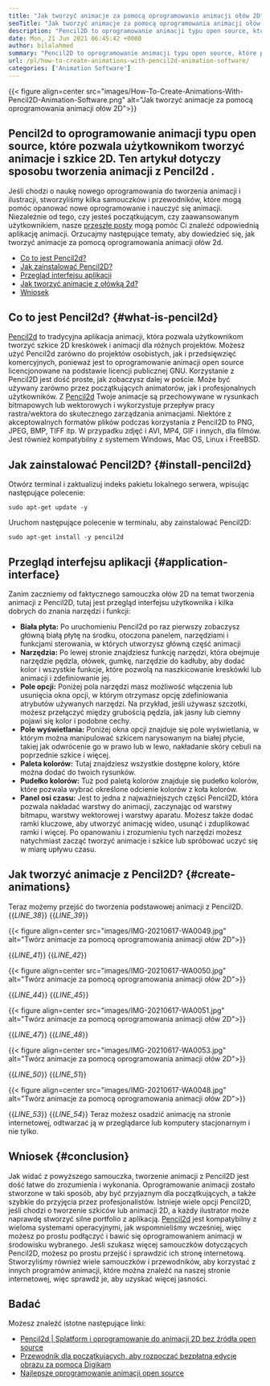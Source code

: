 ```yaml
---
title: "Jak tworzyć animacje za pomocą oprogramowania animacji ołów 2D" 
seoTitle: "Jak tworzyć animacje za pomocą oprogramowania animacji ołów 2D" 
description: "Pencil2D to oprogramowanie animacji typu open source, które pozwala użytkownikom tworzyć animacje i szkice 2D. Ten artykuł dotyczy sposobu tworzenia animacji z Pencil2d." 
date: Mon, 21 Jun 2021 06:45:42 +0000
author: bilalahmed
summary: "Pencil2D to oprogramowanie animacji typu open source, które pozwala użytkownikom tworzyć animacje i szkice 2D. Ten artykuł dotyczy sposobu tworzenia animacji z Pencil2d." 
url: /pl/how-to-create-animations-with-pencil2d-animation-software/
categories: ['Animation Software']
---
```


{{< figure align=center src="images/How-To-Create-Animations-With-Pencil2D-Animation-Software.png" alt="Jak tworzyć animacje za pomocą oprogramowania animacji ołów 2D">}}


## **Pencil2d to oprogramowanie animacji typu open source, które pozwala użytkownikom tworzyć animacje i szkice 2D. Ten artykuł dotyczy sposobu tworzenia animacji z Pencil2d** .
Jeśli chodzi o naukę nowego oprogramowania do tworzenia animacji i ilustracji, stworzyliśmy kilka samouczków i przewodników, które mogą pomóc opanować nowe oprogramowanie i nauczyć się animacji. Niezależnie od tego, czy jesteś początkującym, czy zaawansowanym użytkownikiem, nasze [przeszłe posty][1] mogą pomóc Ci znaleźć odpowiednią aplikację animacji. Orzucajmy następujące tematy, aby dowiedzieć się, jak tworzyć animacje za pomocą oprogramowania animacji ołów 2d.
  * [Co to jest Pencil2d?][2]
  * [Jak zainstalować Pencil2D?][3]
  * [Przegląd interfejsu aplikacji][4]
  * [Jak tworzyć animacje z ołówką 2d?][5]
  * [Wniosek][6]

## Co to jest Pencil2d? {#what-is-pencil2d}

[Pencil2d][7] to tradycyjna aplikacja animacji, która pozwala użytkownikom tworzyć szkice 2D kreskówek i animacji dla różnych projektów. Możesz użyć Pencil2d zarówno do projektów osobistych, jak i przedsięwzięć komercyjnych, ponieważ jest to oprogramowanie animacji open source licencjonowane na podstawie licencji publicznej GNU. Korzystanie z Pencil2D jest dość proste, jak zobaczysz dalej w poście. Może być używany zarówno przez początkujących animatorów, jak i profesjonalnych użytkowników.
Z [Pencil2d][7] Twoje animacje są przechowywane w rysunkach bitmapowych lub wektorowych i wykorzystuje przepływ pracy rastra/wektora do skutecznego zarządzania animacjami. Niektóre z akceptowalnych formatów plików podczas korzystania z Pencil2D to PNG, JPEG, BMP, TIFF itp. W przypadku zdjęć i AVI, MP4, GIF i innych, dla filmów. Jest również kompatybilny z systemem Windows, Mac OS, Linux i FreeBSD.

## Jak zainstalować Pencil2D? {#install-pencil2d}

Otwórz terminal i zaktualizuj indeks pakietu lokalnego serwera, wpisując następujące polecenie:
```
sudo apt-get update -y

```
Uruchom następujące polecenie w terminalu, aby zainstalować Pencil2D:
```
sudo apt-get install -y pencil2d

```

## Przegląd interfejsu aplikacji {#application-interface}

Zanim zaczniemy od faktycznego samouczka ołów 2D na temat tworzenia animacji z Pencil2D, tutaj jest przegląd interfejsu użytkownika i kilka dobrych do znania narzędzi i funkcji:
* **Biała płyta:**  Po uruchomieniu Pencil2d po raz pierwszy zobaczysz główną białą płytę na środku, otoczona panelem, narzędziami i funkcjami sterowania, w których utworzysz główną część animacji
* **Narzędzia:**  Po lewej stronie znajdziesz funkcję narzędzi, która obejmuje narzędzie pędzla, ołówek, gumkę, narzędzie do kadłuby, aby dodać kolor i wszystkie funkcje, które pozwolą na naszkicowanie kreskówki lub animacji i zdefiniowanie jej.
* **Pole opcji:**  Poniżej pola narzędzi masz możliwość włączenia lub usunięcia okna opcji, w którym otrzymasz opcję zdefiniowania atrybutów używanych narzędzi. Na przykład, jeśli używasz szczotki, możesz przełączyć między grubością pędzla, jak jasny lub ciemny pojawi się kolor i podobne cechy.
* **Pole wyświetlania:**  Poniżej okna opcji znajduje się pole wyświetlania, w którym można manipulować szkicem narysowanym na białej płycie, takiej jak odwrócenie go w prawo lub w lewo, nakładanie skóry cebuli na poprzednie szkice i więcej.
* **Paleta kolorów:**  Tutaj znajdziesz wszystkie dostępne kolory, które można dodać do twoich rysunków.
* **Pudełko kolorów:**  Tuż pod paletą kolorów znajduje się pudełko kolorów, które pozwala wybrać określone odcienie kolorów z koła kolorów.
* **Panel osi czasu:**  Jest to jedna z najważniejszych części Pencil2D, która pozwala nakładać warstwy do animacji, zaczynając od warstwy bitmapu, warstwy wektorowej i warstwy aparatu. Możesz także dodać ramki kluczowe, aby utworzyć animację wideo, usunąć i zduplikować ramki i więcej.
Po opanowaniu i zrozumieniu tych narzędzi możesz natychmiast zacząć tworzyć animacje i szkice lub spróbować uczyć się w miarę upływu czasu.

## Jak tworzyć animacje z Pencil2D? {#create-animations}

Teraz możemy przejść do tworzenia podstawowej animacji z Pencil2D.
{{_LINE_38_}}
{{_LINE_39_}}

{{< figure align=center src="images/IMG-20210617-WA0049.jpg" alt="Twórz animacje za pomocą oprogramowania animacji ołów 2D">}}

{{_LINE_41_}}
{{_LINE_42_}}

{{< figure align=center src="images/IMG-20210617-WA0050.jpg" alt="Twórz animacje za pomocą oprogramowania animacji ołów 2D">}}

{{_LINE_44_}}
{{_LINE_45_}}

{{< figure align=center src="images/IMG-20210617-WA0051.jpg" alt="Twórz animacje za pomocą oprogramowania animacji ołów 2D">}}

{{_LINE_47_}}
{{_LINE_48_}}

{{< figure align=center src="images/IMG-20210617-WA0053.jpg" alt="Twórz animacje za pomocą oprogramowania animacji ołów 2D">}}

{{_LINE_50_}}
{{_LINE_51_}}

{{< figure align=center src="images/IMG-20210617-WA0048.jpg" alt="Twórz animacje za pomocą oprogramowania animacji ołów 2D">}}

{{_LINE_53_}}
{{_LINE_54_}}
Teraz możesz osadzić animację na stronie internetowej, odtwarzać ją w przeglądarce lub komputery stacjonarnym i nie tylko.

## Wniosek {#conclusion}

Jak widać z powyższego samouczka, tworzenie animacji z Pencil2D jest dość łatwe do zrozumienia i wykonania. Oprogramowanie animacji zostało stworzone w taki sposób, aby być przyjaznym dla początkujących, a także szybkie do przyjęcia przez profesjonalistów. Istnieje wiele opcji Pencil2D, jeśli chodzi o tworzenie szkiców lub animacji 2D, a każdy ilustrator może naprawdę stworzyć silne portfolio z aplikacją.
[Pencil2d][7] jest kompatybilny z wieloma systemami operacyjnymi, jak wspomnieliśmy wcześniej, więc możesz po prostu podłączyć i bawić się oprogramowaniem animacji w środowisku wybranego. Jeśli szukasz więcej samouczków dotyczących Pencil2D, możesz po prostu przejść i sprawdzić ich stronę internetową. Stworzyliśmy również wiele samouczków i przewodników, aby korzystać z innych programów animacji, które można znaleźć na naszej stronie internetowej, więc sprawdź je, aby uzyskać więcej jasności.

## Badać
Możesz znaleźć istotne następujące linki:
  * [Pencil2d | Splatform i oprogramowanie do animacji 2D bez źródła open source][7]
  * [Przewodnik dla początkujących, aby rozpocząć bezpłatną edycję obrazu za pomocą Digikam][8]
  * [Najlepsze oprogramowanie animacji open source][9]



[1]: https://blog.containerize.com/
[2]: #what-is-pencil2d
[3]: #install-pencil2d
[4]: #application-interface
[5]: #create-animations
[6]: #conclusion
[7]: https://products.containerize.com/animation-software/pencil2d/
[8]: https://blog.containerize.com/animation-software/beginners-guide-to-start-free-image-editing-using-digikam/
[9]: https://products.containerize.com/animation-software/
